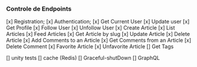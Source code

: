### Controle de Endpoints

[x] Registration;
[x] Authentication;
[x] Get Current User
[x] Update user
[x] Get Profile
[x] Follow User
[x] Unfollow User
[x] Create Article
[x] List Articles
[x] Feed Articles
[x] Get Article by slug
[x] Update Article
[x] Delete Article
[x] Add Comments to an Article
[x] Get Comments from an Article
[x] Delete Comment
[x] Favorite Article
[x] Unfavorite Article
[] Get Tags

[] unity tests
[] cache (Redis)
[] Graceful-shutDown
[] GraphQL
